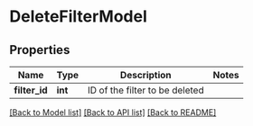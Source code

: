# DeleteFilterModel

## Properties
Name | Type | Description | Notes
------------ | ------------- | ------------- | -------------
**filter_id** | **int** | ID of the filter to be deleted | 

[[Back to Model list]](../README.md#documentation-for-models) [[Back to API list]](../README.md#documentation-for-api-endpoints) [[Back to README]](../README.md)


